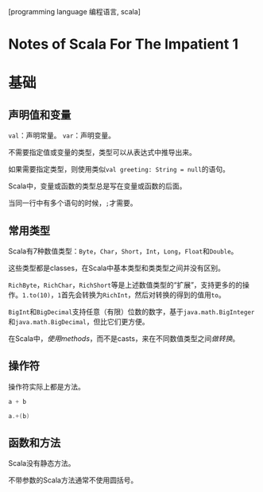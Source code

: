 [programming language 编程语言, scala]

# Notes of Scala For The Impatient 1

# 基础

## 声明值和变量

`val`：声明常量。
`var`：声明变量。

不需要指定值或变量的类型，类型可以从表达式中推导出来。

如果需要指定类型，则使用类似`val greeting: String = null`的语句。

Scala中，变量或函数的类型总是写在变量或函数的后面。

当同一行中有多个语句的时候，`;`才需要。

## 常用类型

Scala有7种数值类型：`Byte`，`Char`，`Short`，`Int`，`Long`，`Float`和`Double`。

这些类型都是classes，在Scala中基本类型和类类型之间并没有区别。

`RichByte`，`RichChar`，`RichShort`等是上述数值类型的“扩展”，支持更多的的操作。`1.to(10)`，`1`首先会转换为`RichInt`，然后对转换的得到的值用`to`。

`BigInt`和`BigDecimal`支持任意（有限）位数的数字，基于`java.math.BigInteger`和`java.math.BigDecimal`，但比它们更方便。

在Scala中，*使用methods*，而不是casts，来在不同数值类型之间*做转换*。

## 操作符

操作符实际上都是方法。

```scala
a + b

a.+(b)
```

## 函数和方法

Scala没有静态方法。

不带参数的Scala方法通常不使用圆括号。